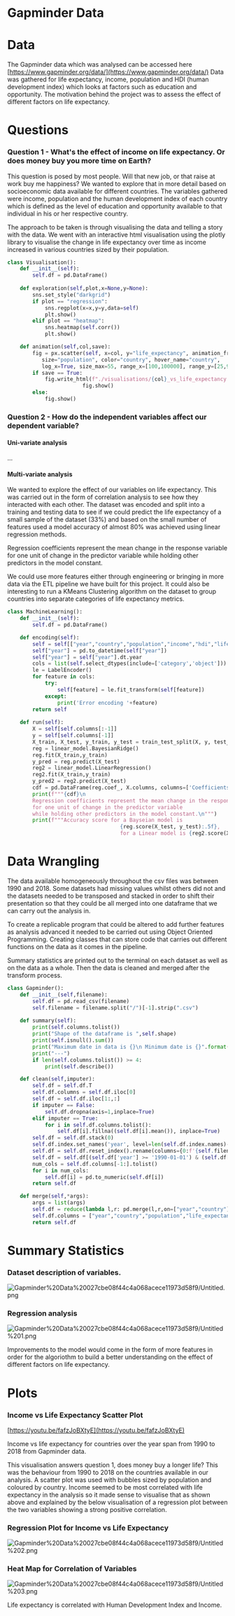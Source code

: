 # Gapminder Data

# **Data**

The Gapminder data which was analysed can be accessed here [https://www.gapminder.org/data/](https://www.gapminder.org/data/) Data was gathered for life expectancy, income, population and HDI (human development index) which looks at factors such as education and opportunity. The motivation behind the project was to assess the effect of different factors on life expectancy.

# Questions

### Question 1 - What's the effect of income on life expectancy. Or does money buy you more time on Earth?

This question is posed by most people. Will that new job, or that raise at work buy me happiness? We wanted to explore that in more detail based on socioeconomic data available for different countries. The variables gathered were income, population and the human development index of each country which is defined as the level of education and opportunity available to that individual in his or her respective country.

The approach to be taken is through visualising the data and telling a story with the data. We went with an interactive html visualisation using the plotly library to visualise the change in life expectancy over time as income increased in various countries sized by their population.

```python
class Visualisation():
    def __init__(self):
        self.df = pd.DataFrame()
    
    def exploration(self,plot,x=None,y=None):
        sns.set_style("darkgrid")
        if plot == "regression":
            sns.regplot(x=x,y=y,data=self)
            plt.show()
        elif plot == "heatmap":
            sns.heatmap(self.corr())
            plt.show()

    def animation(self,col,save):
        fig = px.scatter(self, x=col, y="life_expectancy", animation_frame="year", animation_group="country",
           size="population", color="country", hover_name="country",
           log_x=True, size_max=55, range_x=[100,100000], range_y=[25,90])
        if save == True:
            fig.write_html(f"./visualisations/{col}_vs_life_expectancy.html")
						fig.show()
        else:
            fig.show()

```

### Question 2 - How do the independent variables affect our dependent variable?

#### Uni-variate analysis

...

#### Multi-variate analysis
We wanted to explore the effect of our variables on life expectancy. This was carried out in the form of correlation analysis to see how they interacted with each other. The dataset was encoded and split into a training and testing data to see if we could predict the life expectancy of a small sample of the dataset (33%) and based on the small number of features used a model accuracy of almost 80% was achieved using linear regression methods.

Regression coefficients represent the mean change in the response variable for one unit of change in the predictor variable while holding other predictors in the model constant.

We could use more features either through engineering or bringing in more data via the ETL pipeline we have built for this project. It could also be interesting to run a KMeans Clustering algorithm on the dataset to group countries into separate categories of life expectancy metrics.

```python
class MachineLearning():
    def __init__(self):
        self.df = pd.DataFrame()

    def encoding(self):
        self = self[["year","country","population","income","hdi","life_expectancy"]]
        self["year"] = pd.to_datetime(self["year"])
        self["year"] = self["year"].dt.year
        cols = list(self.select_dtypes(include=['category','object']))
        le = LabelEncoder()
        for feature in cols:
            try:
                self[feature] = le.fit_transform(self[feature])
            except:
                print('Error encoding '+feature)
        return self
   
    def run(self):
        X = self[self.columns[:-1]]
        y = self[self.columns[-1]]
        X_train, X_test, y_train, y_test = train_test_split(X, y, test_size=0.33, random_state=42)
        reg = linear_model.BayesianRidge()
        reg.fit(X_train,y_train)
        y_pred = reg.predict(X_test)
        reg2 = linear_model.LinearRegression()
        reg2.fit(X_train,y_train)
        y_pred2 = reg2.predict(X_test)
        cdf = pd.DataFrame(reg.coef_, X.columns, columns=['Coefficients'])
        print(f"""{cdf}\n
        Regression coefficients represent the mean change in the response variable
        for one unit of change in the predictor variable
        while holding other predictors in the model constant.\n""")
        print(f"""Accuracy score for a Bayseian model is 
									{reg.score(X_test, y_test):.5f},
									for a Linear model is {reg2.score(X_test, y_test):.5f}""")
```

# Data Wrangling

The data available homogeneously throughout the csv files was between 1990 and 2018. Some datasets had missing values whilst others did not and the datasets needed to be transposed and stacked in order to shift their presentation so that they could be all merged into one dataframe that we can carry out the analysis in.

To create a replicable program that could be altered to add further features as analysis advanced it needed to be carried out using Object Oriented Programming. Creating classes that can store code that carries out different functions on the data as it comes in the pipeline.

Summary statistics are printed out to the terminal on each dataset as well as on the data as a whole. Then the data is cleaned and merged after the transform process.

```python
class Gapminder():
    def __init__(self,filename):
        self.df = pd.read_csv(filename)
        self.filename = filename.split("/")[-1].strip(".csv")
    
    def summary(self):
        print(self.columns.tolist())
        print("Shape of the dataframe is ",self.shape)
        print(self.isnull().sum())
        print("Maximum date in data is {}\n Minimum date is {}".format(self.year.max(),self.year.min()))
        print("---")
        if len(self.columns.tolist()) >= 4:
            print(self.describe())

    def clean(self,imputer):
        self.df = self.df.T
        self.df.columns = self.df.iloc[0]
        self.df = self.df.iloc[1:,:]
        if imputer == False:
            self.df.dropna(axis=1,inplace=True)
        elif imputer == True:
            for i in self.df.columns.tolist():
                self.df[i].fillna((self.df[i].mean()), inplace=True)
        self.df = self.df.stack(0)
        self.df.index.set_names('year', level=len(self.df.index.names)-2,inplace=True)
        self.df = self.df.reset_index().rename(columns={0:f'{self.filename}'})
        self.df = self.df[(self.df['year'] >= '1990-01-01') & (self.df['year'] <= '2018-01-01')]
        num_cols = self.df.columns[-1:].tolist()
        for i in num_cols:
            self.df[i] = pd.to_numeric(self.df[i])
        return self.df

    def merge(self,*args):
        args = list(args)
        self.df = reduce(lambda l,r: pd.merge(l,r,on=["year","country"]), args)
        self.df.columns = ["year","country","population","life_expectancy","income","hdi"]
        return self.df

```

# Summary Statistics

### Dataset description of variables.

![Gapminder%20Data%20027cbe08f44c4a068acece11973d58f9/Untitled.png](Gapminder%20Data%20027cbe08f44c4a068acece11973d58f9/Untitled.png)

### Regression analysis

![Gapminder%20Data%20027cbe08f44c4a068acece11973d58f9/Untitled%201.png](Gapminder%20Data%20027cbe08f44c4a068acece11973d58f9/Untitled%201.png)

Improvements to the model would come in the form of more features in order for the algoriothm to build a better understanding on the effect of different factors on life expectancy.

# Plots

### Income vs Life Expectancy Scatter Plot

[https://youtu.be/fafzJoBXtyE](https://youtu.be/fafzJoBXtyE)

Income vs life expectancy for countries over the year span from 1990 to 2018 from Gapminder data.

This visualisation answers question 1, does money buy a longer life? This was the behaviour from 1990 to 2018 on the countries available in our analysis. A scatter plot was used with bubbles sized by population and coloured by country. Income seemed to be most correlated with life expectancy in the analysis so it made sense to visualise that as shown above and explained by the below visualisation of a regression plot between the two variables showing a strong positive correlation. 

### Regression Plot for Income vs Life Expectancy

![Gapminder%20Data%20027cbe08f44c4a068acece11973d58f9/Untitled%202.png](Gapminder%20Data%20027cbe08f44c4a068acece11973d58f9/Untitled%202.png)

### Heat Map for Correlation of Variables

![Gapminder%20Data%20027cbe08f44c4a068acece11973d58f9/Untitled%203.png](Gapminder%20Data%20027cbe08f44c4a068acece11973d58f9/Untitled%203.png)

Life expectancy is correlated with Human Development Index and Income.